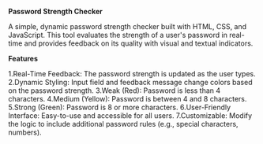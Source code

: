 


**Password Strength Checker**

A simple, dynamic password strength checker built with HTML, CSS, and JavaScript. This tool evaluates the strength of a user's password in real-time and provides feedback on its quality with visual and textual indicators.

**Features**

1.Real-Time Feedback: The password strength is updated as the user types.
2.Dynamic Styling: Input field and feedback message change colors based on the password strength.
3.Weak (Red): Password is less than 4 characters.
4.Medium (Yellow): Password is between 4 and 8 characters.
5.Strong (Green): Password is 8 or more characters.
6.User-Friendly Interface: Easy-to-use and accessible for all users.
7.Customizable: Modify the logic to include additional password rules (e.g., special characters, numbers).
